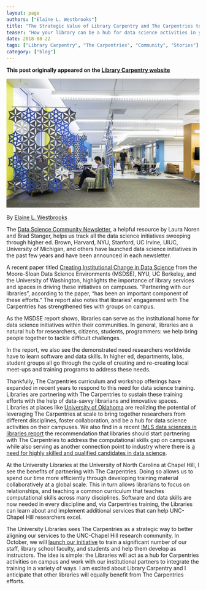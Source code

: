 ```yaml
---
layout: page
authors: ["Elaine L. Westbrooks"]
title: "The Strategic Value of Library Carpentry and The Carpentries to Research Libraries"
teaser: "How your library can be a hub for data science activities in your community."
date: 2018-08-22
tags: ["Library Carpentry", "The Carpentries", "Community", "Stories"]
category: ["blog"]
--- 
```


**This post originally appeared on the [Library Carpentry website](https://librarycarpentry.org)**

![Kenan Science Library & Science Annex](/images/BHDP-Kenan-Science-Library_003-768x512.jpg)

By [Elaine L. Westbrooks](https://twitter.com/UNC_Librarian)

The [Data Science Community Newsletter](https://cds.nyu.edu/newsletter/), a helpful resource  by Laura Noren and 
Brad Stanger, helps us track all the data science initiatives sweeping through higher ed. Brown, Harvard, NYU, 
Stanford, UC Irvine, UIUC, University of Michigan, and others have launched data science initiatives in the past 
few years and have been announced in each newsletter.

A recent paper titled [Creating Institutional Change in Data Science](http://msdse.org/files/Creating_Institutional_Change.pdf) 
from the Moore-Sloan Data Science Environments (MSDSE), NYU, UC Berkeley, and the University of Washington, highlights the 
importance of library services and spaces in driving these initiatives on campuses. “Partnering with our libraries”, 
according to the paper, “has been an important component of these efforts.” The report also notes that libraries’ engagement 
with The Carpentries has strengthened ties with groups on campus.  

As the MSDSE report shows, libraries can serve as the institutional home for data science initiatives within their 
communities. In general, libraries are a natural hub for researchers, citizens, students, programmers: we help bring people 
together to tackle difficult challenges.

In the report, we also see the demonstrated need researchers worldwide have to learn software and data skills. In higher ed, 
departments, labs, student groups all go through the cycle of creating and re-creating local meet-ups and training programs 
to address these needs. 

Thankfully, The Carpentries curriculum and workshop offerings have expanded in recent years to respond to this need for 
data science training. Libraries are partnering with The Carpentries to sustain these training efforts with the help of 
data-savvy librarians and innovative spaces. Libraries at places like 
[University of Oklahoma](https://libraries.ou.edu/content/meet-experts-foundational-coding-and-data-science) are 
realizing the potential of leveraging The Carpentries at scale to bring together researchers from different disciplines, 
foster collaboration, and be a hub for data science activities on their campuses. We also find in a recent [IMLS data 
sciences in libraries report](http://d-scholarship.pitt.edu/33891/) the recommendation that libraries should start 
partnering with The Carpentries to address the computational skills gap on campuses while also serving as another connection 
point to industry where there is [a need for highly skilled and qualified candidates in data science](https://www.luminafoundation.org/files/resources/investing-in-americas-data-science.pdf).

At the University Libraries at the University of North Carolina at Chapel Hill, I see the benefits of partnering with 
The Carpentries. Doing so allows us to spend our time more efficiently through developing training material collaboratively 
at a global scale. This in turn allows librarians to focus on relationships, and teaching a common curriculum that teaches 
computational skills across many disciplines. Software and data skills are now needed in every discipline and, via 
Carpentries training, the Libraries can learn about and implement additional services that can help UNC-Chapel Hill 
researchers excel.  

The University Libraries sees The Carpentries as a strategic way to better aligning our services to the UNC-Chapel Hill 
research community. In October, we will [launch our initiative](https://libcce.github.io/2018-10-18-UNC/) to train a 
significant number of our staff, library school faculty, and students and help them develop as instructors. The idea is 
simple: the Libraries will act as a hub for Carpentries activities on campus and work with our institutional partners to 
integrate the training in a variety of ways. I am excited about Library Carpentry and I anticipate that other libraries 
will equally benefit from The Carpentries efforts.

